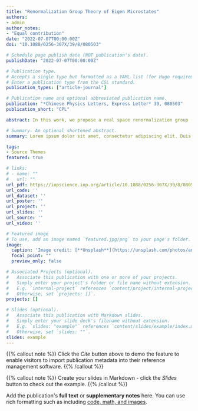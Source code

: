 ```yaml
---
title: "Renormalization Group Theory of Eigen Microstates"
authors:
- admin
author_notes:
- "Equal contribution"
date: "2022-07-07T00:00:00Z"
doi: "10.1088/0256-307X/39/8/080503"

# Schedule page publish date (NOT publication's date).
publishDate: "2022-07-07T00:00:00Z"

# Publication type.
# Accepts a single type but formatted as a YAML list (for Hugo requirements).
# Enter a publication type from the CSL standard.
publication_types: ["article-journal"]

# Publication name and optional abbreviated publication name.
publication: "*Chinese Physics Letters, Express Letter* 39, 080503"
publication_short: "CPL"

abstract: In this work, we propose a real space renormalization group (RG) theory, based on the framework of Eigen Microstates Approach (EMA). A microstate in the ensemble can be considered as a linear superposition of eigen microstates with probability amplitudes equal to their eigenvalues. Under the renormalization of a factor 𝑏, the largest eigenvalue {{< math >}}$\sigma_1${{< /math >}} has two trivial fixed points at 𝑏 low and high temperature limits and a critical fixed point with the RG relation {{< math >}}$\sigma_1^b = b^{\beta/\nu}\sigma_1${{< /math >}}, where {{< math >}}$\beta${{< /math >}} and {{< math >}}$\nu${{< /math >}} are the critical exponents of order parameter and correlation length, respectively. With the Ising model in different dimensions, it has been demonstrated that the RG theory of eigen microstates is able to identify the critical point and to predict critical exponents and the universality class. Our theory can be used in research of critical phenomena both in equilibrium and non-equilibrium systems without considering the Hamiltonian, which is the foundation of Wilson’s RG theory and is absent for most complex systems.

# Summary. An optional shortened abstract.
summary: Lorem ipsum dolor sit amet, consectetur adipiscing elit. Duis posuere tellus ac convallis placerat. Proin tincidunt magna sed ex sollicitudin condimentum.

tags:
- Source Themes
featured: true

# links:
# - name: ""
#   url: ""
url_pdf: https://iopscience.iop.org/article/10.1088/0256-307X/39/8/080503
url_code: ''
url_dataset: ''
url_poster: ''
url_project: ''
url_slides: ''
url_source: ''
url_video: ''

# Featured image
# To use, add an image named `featured.jpg/png` to your page's folder. 
image:
  caption: 'Image credit: [**Unsplash**](https://unsplash.com/photos/an-abstract-image-of-a-blue-and-white-snowflake-jH92D9XmQg0)'
  focal_point: ""
  preview_only: false

# Associated Projects (optional).
#   Associate this publication with one or more of your projects.
#   Simply enter your project's folder or file name without extension.
#   E.g. `internal-project` references `content/project/internal-project/index.md`.
#   Otherwise, set `projects: []`.
projects: []

# Slides (optional).
#   Associate this publication with Markdown slides.
#   Simply enter your slide deck's filename without extension.
#   E.g. `slides: "example"` references `content/slides/example/index.md`.
#   Otherwise, set `slides: ""`.
slides: example
---
```


{{% callout note %}}
Click the *Cite* button above to demo the feature to enable visitors to import publication metadata into their reference management software.
{{% /callout %}}

{{% callout note %}}
Create your slides in Markdown - click the *Slides* button to check out the example.
{{% /callout %}}

Add the publication's **full text** or **supplementary notes** here. You can use rich formatting such as including [code, math, and images](https://docs.hugoblox.com/content/writing-markdown-latex/).
